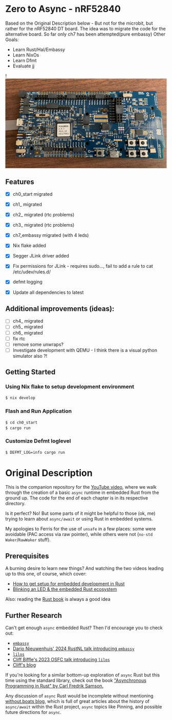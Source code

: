# Zero to Async - nRF52840

Based on the Original Description below - But not for the microbit, but rather for the nRF52840 DT board.
The idea was to migrate the code for the alternative board.
So far only ch7 has been attempted(pure embassy)
Other Goals:
* Learn Rust/Hal/Embassy
* Learn NixOs
* Learn Dfmt
* Evaluate jj

!
<img src="resources/nrf-devboard.jpg"  align="center">

## Features
* [x]  ch0_start migrated
* [x]  ch1_ migrated
* [x]  ch2_ migrated (rtc problems)
* [x]  ch3_ migrated (rtc problems)
* [x]  ch7_embassy migrated (with 4 leds)
* [x]  Nix flake added
* [x]  Segger JLink driver added
* [x]  Fix permissions for JLink - requires sudo..., fail to add a rule to cat /etc/udev/rules.d/
* [x]  defmt logging
* [x]  Update all dependencies to latest


## Additional improvements (ideas):
* [ ]  ch4_ migrated
* [ ]  ch5_ migrated
* [ ]  ch6_ migrated
* [ ]  fix rtc
* [ ]  remove some unwraps?
* [ ]  Investigate development with QEMU - I think there is a visual python simulator also ?!

## Getting Started


### Using Nix flake to setup development environment
```bash
$ nix develop
```
### Flash and Run Application
```bash
$ cd ch0_start
$ cargo run 
```

### Customize Defmt loglevel
```bash
$ DEFMT_LOG=info cargo run
```

# Original Description

This is the companion repository for the [YouTube video](https://youtu.be/wni5h5vIPhU), where we walk through
the creation of a basic `async` runtime in embedded Rust from the ground up.
The code for the end of each chapter is in its respective directory.

Is it perfect? No! But some parts of it might be helpful to those (ok, me)
trying to learn about `async/await` or using Rust in embedded systems.

My apologies to Ferris for the use of `unsafe` in a few places: some were
avoidable (PAC access via raw pointer), while others were not (`no-std`
`Waker`/`RawWaker` stuff).

## Prerequisites

A burning desire to learn new things? And watching the two videos leading up to
this one, of course, which cover:
- [How to get setup for embedded development in Rust](https://youtu.be/TOAynddiu5M)
- [Blinking an LED & the embedded Rust ecosystem](https://youtu.be/A9wvA_S6m7Y)

Also: reading the [Rust book](https://doc.rust-lang.org/book/) is always a good idea

## Further Research

Can't get enough `async` embedded Rust? Then I'd encourage you to check out:
- [`embassy`](https://embassy.dev/)
- [Dario Nieuwenhuis' 2024 RustNL talk introducing `embassy`](https://youtu.be/H7NtzyP9q8E)
- [`lilos`](https://github.com/cbiffle/lilos/)
- [Cliff Biffle's 2023 OSFC talk introducing `lilos`](https://www.osfc.io/2023/talks/turn-your-code-inside-out-programming-and-debugging-bare-metal-with-async-rust/)
- [Cliff's blog](https://cliffle.com/blog)

If you're looking for a similar bottom-up exploration of `async` Rust but this
time using the standard library, check out the book ["Asynchronous Programming
in Rust" by Carl Fredrik Samson.](https://www.packtpub.com/en-us/product/asynchronous-programming-in-rust-9781805128137)

Any discussion of `async` Rust would be incomplete without mentioning 
[without.boats blog](https://without.boats/blog/), which is full of great
articles about the history of `async/await` within the Rust project, `async`
topics like Pinning, and possible future directions for `async`.
